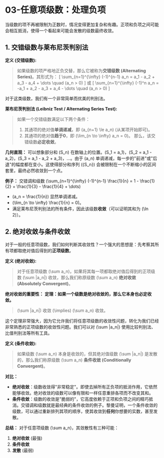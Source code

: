 # 03-任意项级数：处理负项

当级数的项不再被限制为正数时，情况变得更加复杂和有趣。正项和负项之间可能会相互抵消，使得一个看起来可能会发散的级数最终收敛。

## 1. 交错级数与莱布尼茨判别法

**定义 (交错级数):**
> 如果级数的项严格地正负交替，那么它被称为**交错级数 (Alternating Series)**。其形式为：
> \[ \sum_{n=1}^{\infty} (-1)^{n-1} a_n = a_1 - a_2 + a_3 - a_4 + \dots \quad (a_n > 0) \]
> 或
> \[ \sum_{n=1}^{\infty} (-1)^n a_n = -a_1 + a_2 - a_3 + a_4 - \dots \quad (a_n > 0) \]

对于这类级数，我们有一个非常简单而优美的判别法。

**莱布尼茨判别法 (Leibniz Test / Alternating Series Test):**
> 如果一个交错级数满足以下两个条件：
>
> 1. 其通项的绝对值**单调递减**，即 \(a_{n+1} \le a_n\) (从某项开始即可)。
> 2. 其通项的绝对值**趋于0**，即 \(\lim_{n \to \infty} a_n = 0\)。
> 那么，该交错级数**必定收敛**。

**几何直观：**
可以想象部分和 \(S_n\) 在数轴上的位置。\(S_1 = a_1\)，\(S_2 = a_1 - a_2\)，\(S_3 = a_1 - a_2 + a_3\)，...。由于 \(a_n\) 单调递减，每一步的"前进"或"后退"的幅度都在变小。这使得部分和序列 \(\{S_n\}\) 会被限制在一个不断缩小的区间套里，最终必然收敛到一个点。

**例子：**
交错调和级数 \(\sum_{n=1}^{\infty} (-1)^{n-1} \frac{1}{n} = 1 - \frac{1}{2} + \frac{1}{3} - \frac{1}{4} + \dots\)

- \(a_n = \frac{1}{n}\) 显然单调递减。
- \(\lim_{n \to \infty} \frac{1}{n} = 0\)。
- 满足莱布尼茨判别法的所有条件，因此该级数**收敛**（可以证明其和为 \(\ln 2\)）。

## 2. 绝对收敛与条件收敛

对于一般的任意项级数，我们如何判断其收敛性？一个强大的思想是：先考察其所有项都取绝对值后得到的**正项级数**。

**定义 (绝对收敛):**
> 对于任意项级数 \(\sum a_n\)，如果将其每一项都取绝对值后得到的正项级数 \(\sum |a_n|\) 收敛，那么我们称原级数 \(\sum a_n\) **绝对收敛 (Absolutely Convergent)**。

**绝对收敛的重要性：**
**定理：如果一个级数是绝对收敛的，那么它本身也必定收敛。**
> \(\sum |a_n|\) 收敛 \(\implies\) \(\sum a_n\) 收敛。

这个定理非常强大，因为它允许我们将任意项级数的收敛性问题，转化为我们已经非常熟悉的正项级数的收敛性问题。我们可以对 \(\sum |a_n|\) 使用比较判别法、比值判别法等所有工具。

**定义 (条件收敛):**
> 如果级数 \(\sum a_n\) 本身是收敛的，但其绝对值级数 \(\sum |a_n|\) 是发散的，那么我们称原级数 \(\sum a_n\) **条件收敛 (Conditionally Convergent)**。

**对比：**

- **绝对收敛**：级数收敛得"非常稳定"。即使去掉所有正负项的抵消作用，它依然能够收敛。绝对收敛的级数可以像有限和一样任意重排各项而不改变其和。
- **条件收敛**：级数的收敛是"脆弱的"，它高度依赖于正项和负项之间的精巧抵消。交错调和级数就是最经典的条件收敛的例子。黎曼证明，一个条件收敛的级数，可以通过重新排列其项的顺序，使其收敛到**任何**你想要的实数，甚至发散。

**总结：**
对于任意项级数 \(\sum a_n\)，其敛散性有三种可能：

1. **绝对收敛** (最强)
2. **条件收敛**
3. **发散** (最弱)
